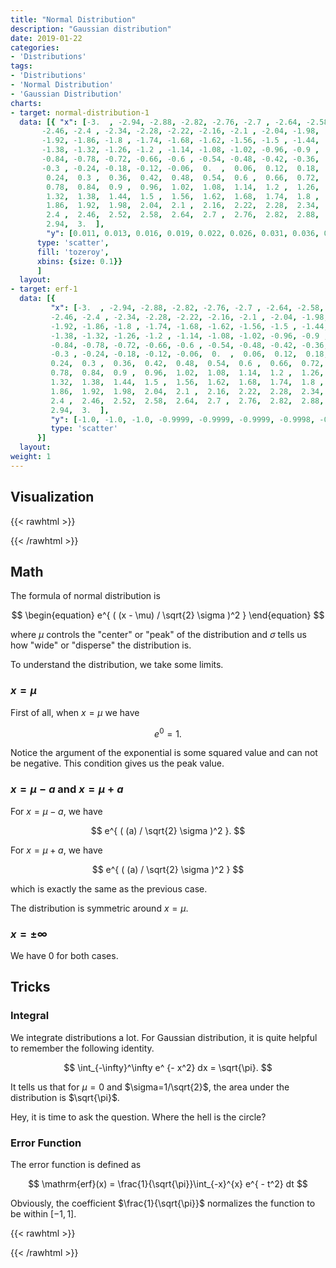 ```yaml
---
title: "Normal Distribution"
description: "Gaussian distribution"
date: 2019-01-22
categories:
- 'Distributions'
tags:
- 'Distributions'
- 'Normal Distribution'
- 'Gaussian Distribution'
charts:
- target: normal-distribution-1
  data: [{ "x": [-3.  , -2.94, -2.88, -2.82, -2.76, -2.7 , -2.64, -2.58, -2.52,
       -2.46, -2.4 , -2.34, -2.28, -2.22, -2.16, -2.1 , -2.04, -1.98,
       -1.92, -1.86, -1.8 , -1.74, -1.68, -1.62, -1.56, -1.5 , -1.44,
       -1.38, -1.32, -1.26, -1.2 , -1.14, -1.08, -1.02, -0.96, -0.9 ,
       -0.84, -0.78, -0.72, -0.66, -0.6 , -0.54, -0.48, -0.42, -0.36,
       -0.3 , -0.24, -0.18, -0.12, -0.06,  0.  ,  0.06,  0.12,  0.18,
        0.24,  0.3 ,  0.36,  0.42,  0.48,  0.54,  0.6 ,  0.66,  0.72,
        0.78,  0.84,  0.9 ,  0.96,  1.02,  1.08,  1.14,  1.2 ,  1.26,
        1.32,  1.38,  1.44,  1.5 ,  1.56,  1.62,  1.68,  1.74,  1.8 ,
        1.86,  1.92,  1.98,  2.04,  2.1 ,  2.16,  2.22,  2.28,  2.34,
        2.4 ,  2.46,  2.52,  2.58,  2.64,  2.7 ,  2.76,  2.82,  2.88,
        2.94,  3.  ],
        "y": [0.011, 0.013, 0.016, 0.019, 0.022, 0.026, 0.031, 0.036, 0.042, 0.049, 0.056, 0.065, 0.074, 0.085, 0.097, 0.11, 0.125, 0.141, 0.158, 0.177, 0.198, 0.22, 0.244, 0.269, 0.296, 0.325, 0.355, 0.386, 0.418, 0.452, 0.487, 0.522, 0.558, 0.594, 0.631, 0.667, 0.703, 0.738, 0.772, 0.804, 0.835, 0.864, 0.891, 0.916, 0.937, 0.956, 0.972, 0.984, 0.993, 0.998, 1.0, 0.998, 0.993, 0.984, 0.972, 0.956, 0.937, 0.916, 0.891, 0.864, 0.835, 0.804, 0.772, 0.738, 0.703, 0.667, 0.631, 0.594, 0.558, 0.522, 0.487, 0.452, 0.418, 0.386, 0.355, 0.325, 0.296, 0.269, 0.244, 0.22, 0.198, 0.177, 0.158, 0.141, 0.125, 0.11, 0.097, 0.085, 0.074, 0.065, 0.056, 0.049, 0.042, 0.036, 0.031, 0.026, 0.022, 0.019, 0.016, 0.013, 0.011],
      type: 'scatter',
      fill: 'tozeroy',
      xbins: {size: 0.1}}
      ]
  layout:
- target: erf-1
  data: [{
         "x": [-3.  , -2.94, -2.88, -2.82, -2.76, -2.7 , -2.64, -2.58, -2.52,
         -2.46, -2.4 , -2.34, -2.28, -2.22, -2.16, -2.1 , -2.04, -1.98,
         -1.92, -1.86, -1.8 , -1.74, -1.68, -1.62, -1.56, -1.5 , -1.44,
         -1.38, -1.32, -1.26, -1.2 , -1.14, -1.08, -1.02, -0.96, -0.9 ,
         -0.84, -0.78, -0.72, -0.66, -0.6 , -0.54, -0.48, -0.42, -0.36,
         -0.3 , -0.24, -0.18, -0.12, -0.06,  0.  ,  0.06,  0.12,  0.18,
         0.24,  0.3 ,  0.36,  0.42,  0.48,  0.54,  0.6 ,  0.66,  0.72,
         0.78,  0.84,  0.9 ,  0.96,  1.02,  1.08,  1.14,  1.2 ,  1.26,
         1.32,  1.38,  1.44,  1.5 ,  1.56,  1.62,  1.68,  1.74,  1.8 ,
         1.86,  1.92,  1.98,  2.04,  2.1 ,  2.16,  2.22,  2.28,  2.34,
         2.4 ,  2.46,  2.52,  2.58,  2.64,  2.7 ,  2.76,  2.82,  2.88,
         2.94,  3.  ],
         "y": [-1.0, -1.0, -1.0, -0.9999, -0.9999, -0.9999, -0.9998, -0.9997, -0.9996, -0.9995, -0.9993, -0.9991, -0.9987, -0.9983, -0.9977, -0.997, -0.9961, -0.9949, -0.9934, -0.9915, -0.9891, -0.9861, -0.9825, -0.978, -0.9726, -0.9661, -0.9583, -0.949, -0.9381, -0.9252, -0.9103, -0.8931, -0.8733, -0.8508, -0.8254, -0.7969, -0.7651, -0.73, -0.6914, -0.6494, -0.6039, -0.5549, -0.5027, -0.4475, -0.3893, -0.3286, -0.2657, -0.2009, -0.1348, -0.0676, 0.0, 0.0676, 0.1348, 0.2009, 0.2657, 0.3286, 0.3893, 0.4475, 0.5027, 0.5549, 0.6039, 0.6494, 0.6914, 0.73, 0.7651, 0.7969, 0.8254, 0.8508, 0.8733, 0.8931, 0.9103, 0.9252, 0.9381, 0.949, 0.9583, 0.9661, 0.9726, 0.978, 0.9825, 0.9861, 0.9891, 0.9915, 0.9934, 0.9949, 0.9961, 0.997, 0.9977, 0.9983, 0.9987, 0.9991, 0.9993, 0.9995, 0.9996, 0.9997, 0.9998, 0.9999, 0.9999, 0.9999, 1.0, 1.0, 1.0],
         type: 'scatter'
      }]
  layout:
weight: 1
---
```


## Visualization

{{< rawhtml >}}
<div id="normal-distribution-1">
</div>
{{< /rawhtml >}}

## Math

The formula of normal distribution is

$$
\begin{equation}
e^{ ( (x - \mu) / \sqrt{2} \sigma )^2 }
\end{equation}
$$

where $\mu$ controls the "center" or "peak" of the distribution and $\sigma$ tells us how "wide" or "disperse" the distribution is.

To understand the distribution, we take some limits.

### $x = \mu$

First of all, when $x = \mu$ we have

$$
e^0 = 1.
$$

Notice the argument of the exponential is some squared value and can not be negative. This condition gives us the peak value.

### $x=\mu-a$ and $x=\mu + a$

For $x=\mu-a$, we have

$$
e^{ ( (a) / \sqrt{2} \sigma )^2 }.
$$

For $x=\mu + a$, we have

$$
e^{ ( (a) / \sqrt{2} \sigma )^2 }
$$

which is exactly the same as the previous case.

The distribution is symmetric around $x=\mu$.

### $x=\pm \infty$

We have 0 for both cases.

## Tricks

### Integral

We integrate distributions a lot. For Gaussian distribution, it is quite helpful to remember the following identity.

$$
\int_{-\infty}^\infty e^ {- x^2} dx = \sqrt{\pi}.
$$

It tells us that for $\mu=0$ and $\sigma=1/\sqrt{2}$, the area under the distribution is $\sqrt{\pi}$.

Hey, it is time to ask the question. Where the hell is the circle?

### Error Function

The error function is defined as

$$
\mathrm{erf}(x) = \frac{1}{\sqrt{\pi}}\int_{-x}^{x} e^{ - t^2} dt
$$

Obviously, the coefficient $\frac{1}{\sqrt{\pi}}$ normalizes the function to be within $[-1,1]$.

{{< rawhtml >}}
<div id="erf-1">
</div>
{{< /rawhtml >}}
